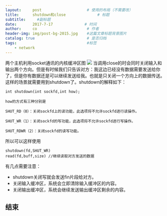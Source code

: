 ```yaml
---
layout:     post                    # 使用的布局（不需要改）
title:      shutdown和close              # 标题 
subtitle:     #副标题
date:       2017-7-17              # 时间
author:     co                      # 作者
header-img: img/post-bg-2015.jpg    #这篇文章标题背景图片
catalog: true                       # 是否归档
tags:                               #标签
    - network
---
```

两个主机利用socket通讯的内核缓冲区图
![](https://gitee.com/whatplane/resource/raw/master/img/wx_20190325112547.png)
当调用close的时会同时关闭输入和输出两个方向。但是有时候我们只告诉对方：我这边已经没有数据需要发送给你了，但是你有数据还是可以继续发送给我。也就是只关闭一个方向上的数据传送。这样的场景就需要用到shutdown了。shutdown的解释如下：

```
int shutdown(int sockfd,int how);

how的方式有三种分别是

SHUT_RD（0）：关闭sockfd上的读功能，此选项将不允许sockfd进行读操作。

SHUT_WR（1）：关闭sockfd的写功能，此选项将不允许sockfd进行写操作。

SHUT_RDWR（2）：关闭sockfd的读写功能。
```

所以可以这样使用

```
shutdown(fd,SHUT_WR)
read(fd,buff,size) //继续读取对方发送的数据
```
有几点需要注意：
- shutdown关闭写就会发送fin片段给对方。
- 关闭输入缓冲区，系统会立即清除输入缓冲区的内容。
- 关闭输出缓冲区，系统会继续发送输出缓冲区剩余的内容。

## 结束